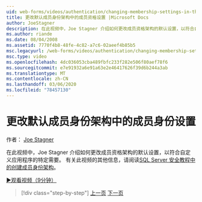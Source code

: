 ```yaml
---
uid: web-forms/videos/authentication/changing-membership-settings-in-the-default-membership-schema
title: 更改默认成员身份架构中的成员资格设置 |Microsoft Docs
author: JoeStagner
description: 在此视频中，Joe Stagner 介绍如何更改成员资格架构的默认设置，以符合自定义应用程序的特定需要。 预测...
ms.author: riande
ms.date: 08/04/2008
ms.assetid: 7770f4b8-48fe-4c82-a7c6-02aeef4b85b5
msc.legacyurl: /web-forms/videos/authentication/changing-membership-settings-in-the-default-membership-schema
msc.type: video
ms.openlocfilehash: 4dc036053cba489fbfc233f282e506f80aef78f6
ms.sourcegitcommit: e7e91932a6e91a63e2e46417626f39d6b244a3ab
ms.translationtype: MT
ms.contentlocale: zh-CN
ms.lasthandoff: 03/06/2020
ms.locfileid: "78457130"
---
```

# <a name="changing-membership-settings-in-the-default-membership-schema"></a>更改默认成员身份架构中的成员身份设置

作者： [Joe Stagner](https://github.com/JoeStagner)

在此视频中，Joe Stagner 介绍如何更改成员资格架构的默认设置，以符合自定义应用程序的特定需要。 有关此视频的其他信息，请阅读[SQL Server 安全教程中的创建成员身份架构](../../overview/older-versions-security/membership/creating-the-membership-schema-in-sql-server-vb.md)。

[&#9654;观看视频（9分钟）](https://channel9.msdn.com/Blogs/ASP-NET-Site-Videos/changing-membership-settings-in-the-default-membership-schema)

> [!div class="step-by-step"]
> [上一页](configuring-sql-to-work-with-membership-schemas.md)
> [下一页](creating-user-accounts-with-the-create-user-wizard.md)
